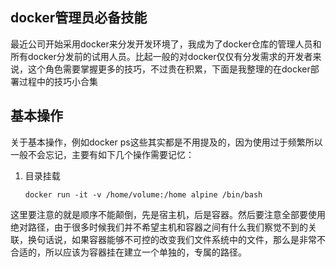 ## docker管理员必备技能

最近公司开始采用docker来分发开发环境了，我成为了docker仓库的管理人员和所有docker分发前的试用人员。比起一般的对docker仅仅有分发需求的开发者来说，这个角色需要掌握更多的技巧，不过贵在积累，下面是我整理的在docker部署过程中的技巧小合集



## 基本操作

关于基本操作，例如docker ps这些其实都是不用提及的，因为使用过于频繁所以一般不会忘记，主要有如下几个操作需要记忆：

1. 目录挂载

   ```shell
   docker run -it -v /home/volume:/home alpine /bin/bash
   ```

这里要注意的就是顺序不能颠倒，先是宿主机，后是容器。然后要注意全部要使用绝对路径，由于很多时候我们并不希望主机和容器之间有什么我们察觉不到的关联，换句话说，如果容器能够不可控的改变我们文件系统中的文件，那么是非常不合适的，所以应该为容器挂在建立一个单独的，专属的路径。




